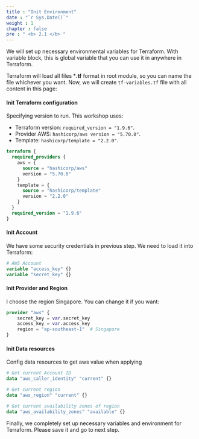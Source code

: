 ```yaml
---
title : "Init Environment"
date : "`r Sys.Date()`"
weight : 1
chapter : false
pre : " <b> 2.1 </b> "
---
```


We will set up necessary environmental variables for Terraform. With variable block, this is global variable that you can use it in anywhere in Terraform.

Terraform will load all files ***.tf** format in root module, so you can name the file whichever you want. Now, we will create `tf-variables.tf` file with all content in this page:

#### Init Terraform configuration

Specifying version to run. This workshop uses:
- Terraform version: `required_version = "1.9.6"`.
- Provider AWS: `hashicorp/aws version = "5.70.0"`.
- Template: `hashicorp/template = "2.2.0"`.

```terraform
terraform {
  required_providers {
    aws = {
      source = "hashicorp/aws"
      version = "5.70.0"
    }
    template = {
      source = "hashicorp/template"
      version = "2.2.0"
    }
  }
  required_version = "1.9.6"
}
```


#### Init Account
We have some security credentials in previous step. We need to load it into Terraform:

```terraform
# AWS Account
variable "access_key" {}
variable "secret_key" {}
```

#### Init Provider and Region
I choose the region Singapore. You can change it if you want:

```terraform
provider "aws" {
    secret_key = var.secret_key
    access_key = var.access_key
    region = "ap-southeast-1"  # Singapore
}
```

#### Init Data resources

Config data resources to get aws value when applying

```terraform
# Get current Account ID
data "aws_caller_identity" "current" {}

# Get current region
data "aws_region" "current" {}

# Get current availability zones of region
data "aws_availability_zones" "available" {}
```



Finally, we completely set up necessary variables and environment for Terraform. Please save it and go to next step.